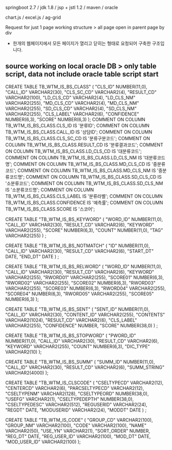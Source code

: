 springboot 2.7 / jdk 1.8 / jsp + jstl 1.2 / maven / oracle

chart.js / excel.js / ag-grid 

Request for just 1 page working structure > all page open in parent page by div
- 한개의 웹페이지에서 모든 페이지가 열리고 닫히는 형태로 요청되어 구축한 구조입니다.


source working on local oracle DB > only table script, data not include
oracle table script start
-------------------------
CREATE TABLE TB_WTM_IS_BS_CLASS"
   (	"CLS_ID" NUMBER(11,0), 
	"CALL_ID" VARCHAR2(30), 
	"CLS_SC_CD" VARCHAR2(4), 
	"RESULT_CD" VARCHAR2(100), 
	"LD_CLS_CD" VARCHAR2(4), 
	"LD_CLS_NM" VARCHAR2(255), 
	"MD_CLS_CD" VARCHAR2(4), 
	"MD_CLS_NM" VARCHAR2(255), 
	"SD_CLS_CD" VARCHAR2(4), 
	"SD_CLS_NM" VARCHAR2(255), 
	"CLS_LABEL" VARCHAR2(6), 
	"CONFIDENCE" NUMBER(6,3), 
	"SCORE" NUMBER(6,3)
   );
COMMENT ON COLUMN TB_WTM_IS_BS_CLASS.CLS_ID IS '분류ID';
COMMENT ON COLUMN TB_WTM_IS_BS_CLASS.CALL_ID IS '상담ID';
COMMENT ON COLUMN TB_WTM_IS_BS_CLASS.CLS_SC_CD IS '분류구분코드';
COMMENT ON COLUMN TB_WTM_IS_BS_CLASS.RESULT_CD IS '분류결과코드';
COMMENT ON COLUMN TB_WTM_IS_BS_CLASS.LD_CLS_CD IS '대분류코드';
COMMENT ON COLUMN TB_WTM_IS_BS_CLASS.LD_CLS_NM IS '대분류코드명';
COMMENT ON COLUMN TB_WTM_IS_BS_CLASS.MD_CLS_CD IS '중분류코드';
COMMENT ON COLUMN TB_WTM_IS_BS_CLASS.MD_CLS_NM IS '중분류코드명';
COMMENT ON COLUMN TB_WTM_IS_BS_CLASS.SD_CLS_CD IS '소분류코드';
COMMENT ON COLUMN TB_WTM_IS_BS_CLASS.SD_CLS_NM IS '소분류코드명';
COMMENT ON COLUMN TB_WTM_IS_BS_CLASS.CLS_LABEL IS '분류라벨';
COMMENT ON COLUMN TB_WTM_IS_BS_CLASS.CONFIDENCE IS '예측률';
COMMENT ON COLUMN TB_WTM_IS_BS_CLASS.SCORE IS '스코어';

CREATE TABLE "TB_WTM_IS_BS_KEYWORD" 
   (	"WORD_ID" NUMBER(11,0), 
	"CALL_ID" VARCHAR2(30), 
	"RESULT_CD" VARCHAR2(6), 
	"KEYWORD" VARCHAR2(255), 
	"SCORE" NUMBER(6,3), 
	"COUNT" NUMBER(11,0), 
	"TAG" VARCHAR2(255)
   ) ;

CREATE TABLE "TB_WTM_IS_BS_NOTMATCH" 
   (	"ID" NUMBER(11,0), 
	"CALL_ID" VARCHAR2(30), 
	"RESULT_CD" VARCHAR2(6), 
	"START_DT" DATE, 
	"END_DT" DATE
   ) ;

CREATE TABLE "TB_WTM_IS_BS_RELWORD" 
   (	"WORD_ID" NUMBER(11,0), 
	"CALL_ID" VARCHAR2(30), 
	"RESULT_CD" VARCHAR2(6), 
	"KEYWORD" VARCHAR2(255), 
	"RWORD01" VARCHAR2(255), 
	"SCORE01" NUMBER(6,3), 
	"RWORD02" VARCHAR2(255), 
	"SCORE02" NUMBER(6,3), 
	"RWORD03" VARCHAR2(255), 
	"SCORE03" NUMBER(6,3), 
	"RWORD04" VARCHAR2(255), 
	"SCORE04" NUMBER(6,3), 
	"RWORD05" VARCHAR2(255), 
	"SCORE05" NUMBER(6,3)
   );

CREATE TABLE "TB_WTM_IS_BS_SENT" 
   (	"SENT_ID" NUMBER(11,0), 
	"CALL_ID" VARCHAR2(30), 
	"CONTENT_ID" VARCHAR2(255), 
	"CONTENTS" VARCHAR2(1024), 
	"RESULT_CD" VARCHAR2(6), 
	"CLS_LABEL" VARCHAR2(255), 
	"CONFIDENCE" NUMBER, 
	"SCORE" NUMBER(38,0)
   ) ;

CREATE TABLE "TB_WTM_IS_BS_STOPWORD" 
   (	"PWORD_ID" NUMBER(11,0), 
	"CALL_ID" VARCHAR2(30), 
	"RESULT_CD" VARCHAR2(6), 
	"KEYWORD" VARCHAR2(255), 
	"COUNT" NUMBER(6,3), 
	"DIC_TYPE" VARCHAR2(10)
   );

CREATE TABLE "TB_WTM_IS_BS_SUMM" 
   (	"SUMM_ID" NUMBER(11,0), 
	"CALL_ID" VARCHAR2(30), 
	"RESULT_CD" VARCHAR2(6), 
	"SUMM_STRING" VARCHAR2(4000)
   );

CREATE TABLE "TB_WTM_IS_CLSCODE" 
   (	"CSELTYPECD" VARCHAR2(12), 
	"CENTERCD" VARCHAR2(6), 
	"PARCSELTYPECD" VARCHAR2(12), 
	"CSELTYPENM" VARCHAR2(128), 
	"CSELTYPEORD" NUMBER(38,0), 
	"USEFG" VARCHAR2(1), 
	"CSELTYPEDEPTH" NUMBER(38,0), 
	"CSELTYPEDESC" VARCHAR2(512), 
	"REGUSERID" VARCHAR2(24), 
	"REGDT" DATE, 
	"MODUSERID" VARCHAR2(24), 
	"MODDT" DATE
   ) ;

CREATE TABLE "TB_WTM_IS_CODE" 
   (	"GROUP_CD" VARCHAR2(100), 
	"GROUP_NM" VARCHAR2(100), 
	"CODE" VARCHAR2(100), 
	"NAME" VARCHAR2(50), 
	"USE_YN" VARCHAR2(1), 
	"SORT_ORDER" NUMBER, 
	"REG_DT" DATE, 
	"REG_USER_ID" VARCHAR2(100), 
	"MOD_DT" DATE, 
	"MOD_USER_ID" VARCHAR2(100)
   );
